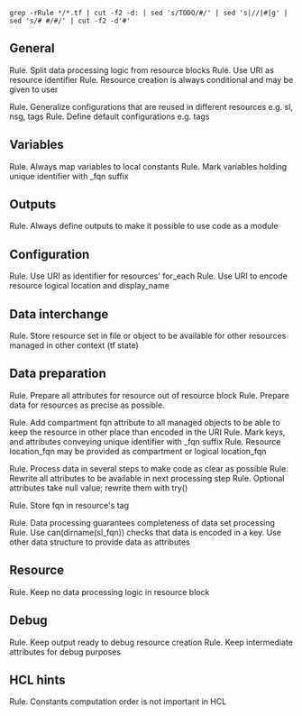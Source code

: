 ```
grep -rRule */*.tf | cut -f2 -d: | sed 's/TODO/#/' | sed 's|//|#|g' | sed 's/# #/#/' | cut -f2 -d'#'
```

## General
Rule. Split data processing logic from resource blocks
Rule. Use URI as resource identifier
Rule. Resource creation is always conditional and may be given to user

Rule. Generalize configurations that are reused in different resources e.g. sl, nsg, tags
Rule. Define default configurations e.g. tags

## Variables
Rule. Always map variables to local constants
Rule. Mark variables holding unique identifier with _fqn suffix

## Outputs
Rule. Always define outputs to make it possible to use code as a module

## Configuration
Rule. Use URI as identifier for resources' for_each
Rule. Use URI to encode resource logical location and display_name

## Data interchange
Rule. Store resource set in file or object to be available for other resources managed in other context (tf state)

## Data preparation
Rule. Prepare all attributes for resource out of resource block
Rule. Prepare data for resources as precise as possible.

Rule. Add compartment fqn attribute to all managed objects to be able to keep the resource in other place than encoded in the URI
Rule. Mark keys, and attributes conveying unique identifier with _fqn suffix
Rule. Resource location_fqn may be provided as compartment or logical location_fqn

Rule. Process data in several steps to make code as clear as possible
Rule. Rewrite all attributes to be available in next processing step
Rule. Optional attributes take null value; rewrite them with try()

Rule. Store fqn in resource's tag

Rule. Data processing guarantees completeness of data set processing
Rule. Use can(dirname(sl_fqn)) checks that data is encoded in a key. Use other data structure to provide data as attributes

## Resource 
Rule. Keep no data processing logic in resource block

## Debug
Rule. Keep output ready to debug resource creation
Rule. Keep intermediate attributes for debug purposes

## HCL hints
Rule. Constants computation order is not important in HCL
